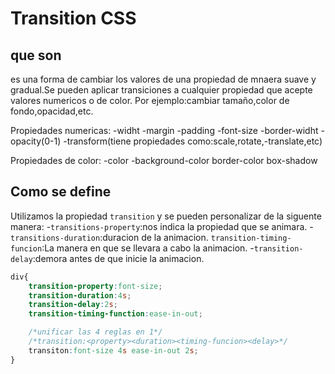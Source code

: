 # Transition CSS

## que son

es una forma de cambiar los valores de una propiedad de mnaera suave y gradual.Se pueden aplicar transiciones a cualquier propiedad que acepte valores numericos o de color.
Por ejemplo:cambiar tamaño,color de fondo,opacidad,etc.

Propiedades numericas:
-widht
-margin
-padding
-font-size
-border-widht
-opacity(0-1)
-transform(tiene propiedades como:scale,rotate,-translate,etc)

Propiedades de color:
-color
-background-color
border-color
box-shadow
## Como se define
Utilizamos la propiedad `transition` y se pueden personalizar de la siguente manera:
-`transitions-property`:nos indica la propiedad que se animara.
-`transitions-duration`:duracion de la animacion.
`transition-timing-funcion`:La manera en que se llevara a cabo la animacion.
-`transition-delay`:demora antes de que inicie la animacion.

```css
div{
    transition-property:font-size;
    transition-duration:4s;
    transition-delay:2s;
    transition-timing-function:ease-in-out;

    /*unificar las 4 reglas en 1*/
    /*transition:<property><duration><timing-funcion><delay>*/
    transiton:font-size 4s ease-in-out 2s;
}